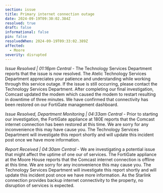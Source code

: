 ```yaml
---
section: issue
title: Primary internet connection outage
date: 2024-09-19T09:30:02.384Z
resolved: true
draft: false
informational: false
pin: false
resolvedWhen: 2024-09-19T09:33:02.389Z
affected:
  - Moore
severity: disrupted
---
```

*Issue Resolved | 01:16pm Central* - The Technology Services Department reports that the issue is now resolved. The Atelic Technology Services Department appreciates your patience and understanding while working through this service outage. If the issue is still occurring, please contact the Technology Services Department. After completing our final investigation, Comcast updated the modem which caused the modem to restart resulting in downtime of three minutes. We have confirmed that connectivity has been restored on our FortiGate management dashboard.

*Issue Resolved, Department Monitoring | 04:33am Central* - Prior to starting our investigation, the FortiGate appliance at 180E reports that the Comcast internet connection has been restored at this time. We are sorry for any inconvenience this may have cause you. The Technology Services Department will investigate this report shortly and will update this incident post once we have more information.

*Report Received | 04:30am Central* - We are investigating a potential issue that might affect the uptime of one our of services. The FortiGate appliance at the Moore House reports that the Comcast internet connection is offline at this time. We are sorry for any inconvenience this may cause you. The Technology Services Department will investigate this report shortly and will update this incident post once we have more information. As the Starlink connection provides backup internet connectivity to the property, no disruption of services is expected.
